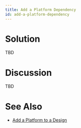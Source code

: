 ```yaml
---
title: Add a Platform Dependency
id: add-a-platform-dependency
---
```


# Solution

TBD

# Discussion

TBD

# See Also

* [Add a Platform to a Design](../howto/#add-a-platform-to-a-design)

